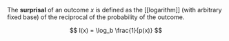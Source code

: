 The **surprisal** of an outcome $x$ is defined as the [[logarithm]] (with arbitrary fixed base) of the reciprocal of the probability of the outcome.

$$
I(x) = \log_b \frac{1}{p(x)}
$$